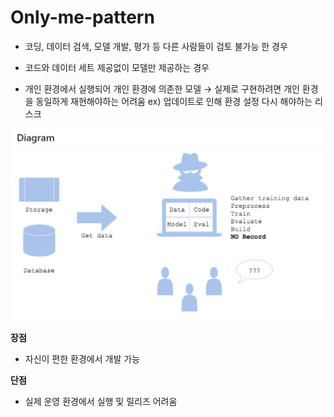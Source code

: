 # Only-me-pattern

- 코딩, 데이터 검색, 모델 개발, 평가 등 다른 사람들이 검토 불가능 한 경우
- 코드와 데이터 세트 제공없이 모델만 제공하는 경우

- 개인 환경에서 실행되어 개인 환경에 의존한 모델
→ 실제로 구현하려면 개인 환경을 동일하게 재현해야하는 어려움
ex) 업데이트로 인해 환경 설정 다시 해야하는 리스크

![Only-me-pa%20ba3f1/Untitled.png](Only-me-pa%20ba3f1/Untitled.png)

**장점**

- 자신이 편한 환경에서 개발 가능

**단점**

- 실제 운영 환경에서 실행 및 릴리즈 어려움